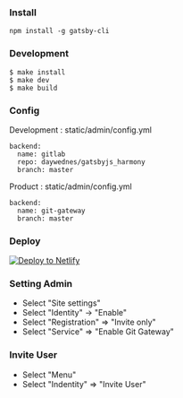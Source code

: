 ### Install
```
npm install -g gatsby-cli
```

### Development
```
$ make install
$ make dev
$ make build
```

### Config
Development : static/admin/config.yml
```
backend:
  name: gitlab
  repo: daywednes/gatsbyjs_harmony
  branch: master
```

Product : static/admin/config.yml
```
backend:
  name: git-gateway
  branch: master
```

### Deploy
<a href="https://app.netlify.com/start/repos"><img src="https://www.netlify.com/img/deploy/button.svg" alt="Deploy to Netlify"></a>

### Setting Admin
- Select "Site settings"
- Select "Identity" -> "Enable"
- Select "Registration" => "Invite only"
- Select "Service" => "Enable Git Gateway"

### Invite User
- Select "Menu"
- Select "Indentity" => "Invite User"
